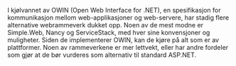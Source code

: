 I kjølvannet av OWIN (Open Web Interface for .NET), en spesifikasjon for kommunikasjon mellom web-applikasjoner og web-servere, har stadig flere alternative webrammeverk dukket opp. Noen av de mest modne er Simple.Web, Nancy og ServiceStack, med hver sine konvensjoner og muligheter. Siden de implementerer OWIN, kan de kjøre på alt som er av plattformer. Noen av rammeverkene er mer lettvekt, eller har andre fordeler som gjør at de bør vurderes som alternativ til standard ASP.NET.